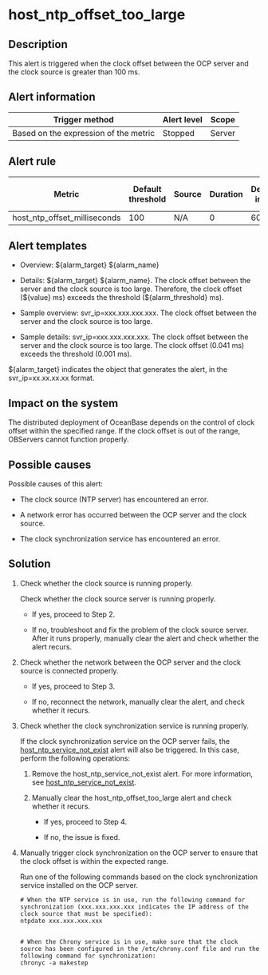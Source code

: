 host_ntp_offset_too_large
==============================================



Description
--------------------------------

This alert is triggered when the clock offset between the OCP server and the clock source is greater than 100 ms.

**Alert information**
------------------------------------------



|            Trigger method             | Alert level | Scope  |
|---------------------------------------|-------------|--------|
| Based on the expression of the metric | Stopped     | Server |



**Alert rule**
-----------------------------------



|            Metric            | Default threshold | Source | Duration | Detection interval | Time before clearance |
|------------------------------|-------------------|--------|----------|--------------------|-----------------------|
| host_ntp_offset_milliseconds | 100               | N/A    | 0        | 60s                | 5 min                 |



Alert templates
------------------------------------

* Overview: \${alarm_target} ${alarm_name}



* Details: \${alarm_target} \${alarm_name}. The clock offset between the server and the clock source is too large. Therefore, the clock offset (\${value} ms) exceeds the threshold (${alarm_threshold} ms).



* Sample overview: svr_ip=xxx.xxx.xxx.xxx. The clock offset between the server and the clock source is too large.



* Sample details: svr_ip=xxx.xxx.xxx.xxx. The clock offset between the server and the clock source is too large. The clock offset (0.041 ms) exceeds the threshold (0.001 ms).






${alarm_target} indicates the object that generates the alert, in the svr_ip=xx.xx.xx.xx format.

Impact on the system
-----------------------------------------

The distributed deployment of OceanBase depends on the control of clock offset within the specified range. If the clock offset is out of the range, OBServers cannot function properly.

Possible causes
------------------------------------

Possible causes of this alert:

* The clock source (NTP server) has encountered an error.



* A network error has occurred between the OCP server and the clock source.



* The clock synchronization service has encountered an error.






Solution
-----------------------------

1. Check whether the clock source is running properly.

   Check whether the clock source server is running properly.
   * If yes, proceed to Step 2.



   * If no, troubleshoot and fix the problem of the clock source server. After it runs properly, manually clear the alert and check whether the alert recurs.






2. Check whether the network between the OCP server and the clock source is connected properly.

   * If yes, proceed to Step 3.



   * If no, reconnect the network, manually clear the alert, and check whether it recurs.






3. Check whether the clock synchronization service is running properly.

   If the clock synchronization service on the OCP server fails, the [host_ntp_service_not_exist](../3.application-alert/16.the-host_ntp_service_not_exist-server-clock-synchronization-service-does-not-exist.md) alert will also be triggered. In this case, perform the following operations:
   1. Remove the host_ntp_service_not_exist alert. For more information, see [host_ntp_service_not_exist](../3.application-alert/16.the-host_ntp_service_not_exist-server-clock-synchronization-service-does-not-exist.md).



   2. Manually clear the host_ntp_offset_too_large alert and check whether it recurs.

      * If yes, proceed to Step 4.



      * If no, the issue is fixed.









4. Manually trigger clock synchronization on the OCP server to ensure that the clock offset is within the expected range.

   Run one of the following commands based on the clock synchronization service installed on the OCP server.

   ```shell
   # When the NTP service is in use, run the following command for synchronization (xxx.xxx.xxx.xxx indicates the IP address of the clock source that must be specified):
   ntpdate xxx.xxx.xxx.xxx


   # When the Chrony service is in use, make sure that the clock source has been configured in the /etc/chrony.conf file and run the following command for synchronization:
   chronyc -a makestep
   ```
